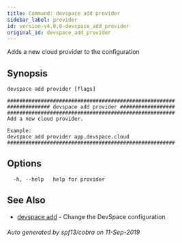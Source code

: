```yaml
---
title: Command: devspace add provider
sidebar_label: provider
id: version-v4.0.0-devspace_add_provider
original_id: devspace_add_provider
---
```



Adds a new cloud provider to the configuration

## Synopsis


```
devspace add provider [flags]
```

```
#######################################################
############## devspace add provider ##################
#######################################################
Add a new cloud provider.

Example:
devspace add provider app.devspace.cloud
#######################################################
```
## Options

```
  -h, --help   help for provider
```

## See Also

* [devspace add](/docs/cli/commands/devspace_add)	 - Change the DevSpace configuration

###### Auto generated by spf13/cobra on 11-Sep-2019
